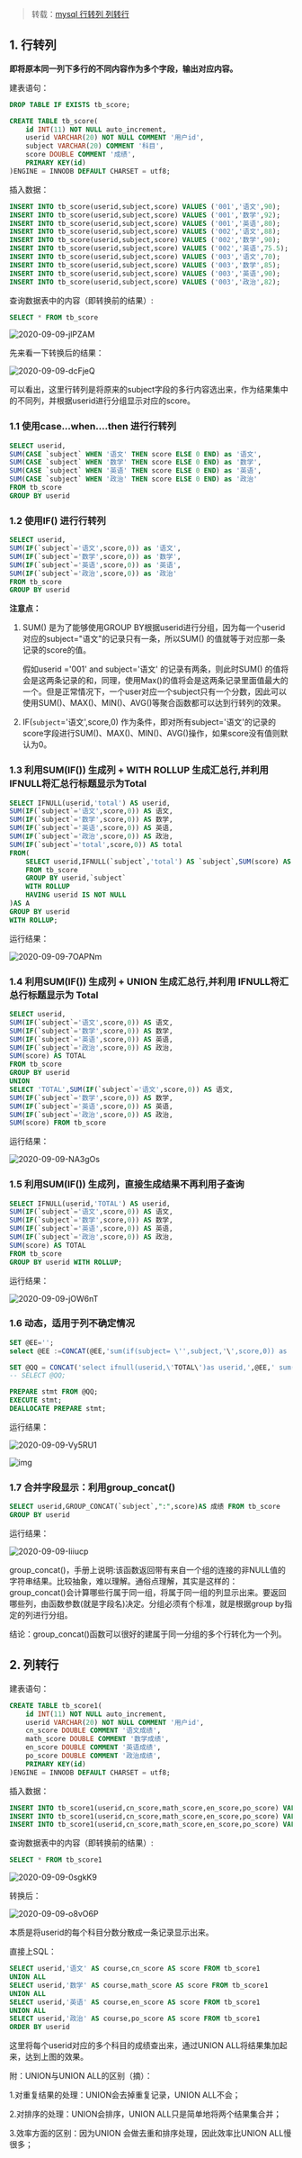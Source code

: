 > 转载：[mysql 行转列 列转行](https://www.cnblogs.com/xiaoxi/p/7151433.html)

## 1. 行转列

**即将原本同一列下多行的不同内容作为多个字段，输出对应内容。**

建表语句：

```sql
DROP TABLE IF EXISTS tb_score;

CREATE TABLE tb_score(
    id INT(11) NOT NULL auto_increment,
    userid VARCHAR(20) NOT NULL COMMENT '用户id',
    subject VARCHAR(20) COMMENT '科目',
    score DOUBLE COMMENT '成绩',
    PRIMARY KEY(id)
)ENGINE = INNODB DEFAULT CHARSET = utf8;
```

插入数据：

```sql
INSERT INTO tb_score(userid,subject,score) VALUES ('001','语文',90);
INSERT INTO tb_score(userid,subject,score) VALUES ('001','数学',92);
INSERT INTO tb_score(userid,subject,score) VALUES ('001','英语',80);
INSERT INTO tb_score(userid,subject,score) VALUES ('002','语文',88);
INSERT INTO tb_score(userid,subject,score) VALUES ('002','数学',90);
INSERT INTO tb_score(userid,subject,score) VALUES ('002','英语',75.5);
INSERT INTO tb_score(userid,subject,score) VALUES ('003','语文',70);
INSERT INTO tb_score(userid,subject,score) VALUES ('003','数学',85);
INSERT INTO tb_score(userid,subject,score) VALUES ('003','英语',90);
INSERT INTO tb_score(userid,subject,score) VALUES ('003','政治',82);
```

查询数据表中的内容（即转换前的结果）:

```sql
SELECT * FROM tb_score
```

![2020-09-09-jlPZAM](https://image.ldbmcs.com/2020-09-09-jlPZAM.jpg)

先来看一下转换后的结果：

![2020-09-09-dcFjeQ](https://image.ldbmcs.com/2020-09-09-dcFjeQ.jpg)

可以看出，这里行转列是将原来的subject字段的多行内容选出来，作为结果集中的不同列，并根据userid进行分组显示对应的score。

### 1.1 使用case...when....then 进行行转列

```sql
SELECT userid,
SUM(CASE `subject` WHEN '语文' THEN score ELSE 0 END) as '语文',
SUM(CASE `subject` WHEN '数学' THEN score ELSE 0 END) as '数学',
SUM(CASE `subject` WHEN '英语' THEN score ELSE 0 END) as '英语',
SUM(CASE `subject` WHEN '政治' THEN score ELSE 0 END) as '政治' 
FROM tb_score 
GROUP BY userid
```

### 1.2 使用IF() 进行行转列

```sql
SELECT userid,
SUM(IF(`subject`='语文',score,0)) as '语文',
SUM(IF(`subject`='数学',score,0)) as '数学',
SUM(IF(`subject`='英语',score,0)) as '英语',
SUM(IF(`subject`='政治',score,0)) as '政治' 
FROM tb_score 
GROUP BY userid
```

**注意点：**

1. SUM() 是为了能够使用GROUP BY根据userid进行分组，因为每一个userid对应的subject="语文"的记录只有一条，所以SUM() 的值就等于对应那一条记录的score的值。

   假如userid ='001' and subject='语文' 的记录有两条，则此时SUM() 的值将会是这两条记录的和，同理，使用Max()的值将会是这两条记录里面值最大的一个。但是正常情况下，一个user对应一个subject只有一个分数，因此可以使用SUM()、MAX()、MIN()、AVG()等聚合函数都可以达到行转列的效果。

2. IF(`subject`='语文',score,0) 作为条件，即对所有subject='语文'的记录的score字段进行SUM()、MAX()、MIN()、AVG()操作，如果score没有值则默认为0。

### 1.3 利用SUM(IF()) 生成列 + WITH ROLLUP 生成汇总行,并利用 IFNULL将汇总行标题显示为Total

```sql
SELECT IFNULL(userid,'total') AS userid,
SUM(IF(`subject`='语文',score,0)) AS 语文,
SUM(IF(`subject`='数学',score,0)) AS 数学,
SUM(IF(`subject`='英语',score,0)) AS 英语,
SUM(IF(`subject`='政治',score,0)) AS 政治,
SUM(IF(`subject`='total',score,0)) AS total
FROM(
    SELECT userid,IFNULL(`subject`,'total') AS `subject`,SUM(score) AS score
    FROM tb_score
    GROUP BY userid,`subject`
    WITH ROLLUP
    HAVING userid IS NOT NULL
)AS A 
GROUP BY userid
WITH ROLLUP;
```

运行结果：

![2020-09-09-7OAPNm](https://image.ldbmcs.com/2020-09-09-7OAPNm.jpg)

### 1.4 利用SUM(IF()) 生成列 + UNION 生成汇总行,并利用 IFNULL将汇总行标题显示为 Total

```sql
SELECT userid,
SUM(IF(`subject`='语文',score,0)) AS 语文,
SUM(IF(`subject`='数学',score,0)) AS 数学,
SUM(IF(`subject`='英语',score,0)) AS 英语,
SUM(IF(`subject`='政治',score,0)) AS 政治,
SUM(score) AS TOTAL 
FROM tb_score
GROUP BY userid
UNION
SELECT 'TOTAL',SUM(IF(`subject`='语文',score,0)) AS 语文,
SUM(IF(`subject`='数学',score,0)) AS 数学,
SUM(IF(`subject`='英语',score,0)) AS 英语,
SUM(IF(`subject`='政治',score,0)) AS 政治,
SUM(score) FROM tb_score
```

运行结果：

![2020-09-09-NA3gOs](https://image.ldbmcs.com/2020-09-09-NA3gOs.jpg)

### 1.5 利用SUM(IF()) 生成列，直接生成结果不再利用子查询

```sql
SELECT IFNULL(userid,'TOTAL') AS userid,
SUM(IF(`subject`='语文',score,0)) AS 语文,
SUM(IF(`subject`='数学',score,0)) AS 数学,
SUM(IF(`subject`='英语',score,0)) AS 英语,
SUM(IF(`subject`='政治',score,0)) AS 政治,
SUM(score) AS TOTAL 
FROM tb_score
GROUP BY userid WITH ROLLUP;
```

运行结果：

![2020-09-09-jOW6nT](https://image.ldbmcs.com/2020-09-09-jOW6nT.jpg)

### 1.6 动态，适用于列不确定情况

```sql
SET @EE='';
select @EE :=CONCAT(@EE,'sum(if(subject= \'',subject,'\',score,0)) as ',subject, ',') AS aa FROM (SELECT DISTINCT subject FROM tb_score) A ;

SET @QQ = CONCAT('select ifnull(userid,\'TOTAL\')as userid,',@EE,' sum(score) as TOTAL from tb_score group by userid WITH ROLLUP');
-- SELECT @QQ;

PREPARE stmt FROM @QQ;
EXECUTE stmt;
DEALLOCATE PREPARE stmt;
```

运行结果：

![2020-09-09-Vy5RU1](https://image.ldbmcs.com/2020-09-09-Vy5RU1.jpg)

![img](https://images2015.cnblogs.com/blog/249993/201707/249993-20170718145047068-19185704.png)

### 1.7 合并字段显示：利用group_concat()

```sql
SELECT userid,GROUP_CONCAT(`subject`,":",score)AS 成绩 FROM tb_score
GROUP BY userid
```

运行结果：

![2020-09-09-Iiiucp](https://image.ldbmcs.com/2020-09-09-Iiiucp.jpg)


group_concat()，手册上说明:该函数返回带有来自一个组的连接的非NULL值的字符串结果。比较抽象，难以理解。通俗点理解，其实是这样的：group_concat()会计算哪些行属于同一组，将属于同一组的列显示出来。要返回哪些列，由函数参数(就是字段名)决定。分组必须有个标准，就是根据group by指定的列进行分组。


结论：group_concat()函数可以很好的建属于同一分组的多个行转化为一个列。

## 2. 列转行

建表语句：

```sql
CREATE TABLE tb_score1(
    id INT(11) NOT NULL auto_increment,
    userid VARCHAR(20) NOT NULL COMMENT '用户id',
    cn_score DOUBLE COMMENT '语文成绩',
    math_score DOUBLE COMMENT '数学成绩',
    en_score DOUBLE COMMENT '英语成绩',
    po_score DOUBLE COMMENT '政治成绩',
    PRIMARY KEY(id)
)ENGINE = INNODB DEFAULT CHARSET = utf8;
```

插入数据：

```sql
INSERT INTO tb_score1(userid,cn_score,math_score,en_score,po_score) VALUES ('001',90,92,80,0);
INSERT INTO tb_score1(userid,cn_score,math_score,en_score,po_score) VALUES ('002',88,90,75.5,0);
INSERT INTO tb_score1(userid,cn_score,math_score,en_score,po_score) VALUES ('003',70,85,90,82);
```

查询数据表中的内容（即转换前的结果）:

```sql
SELECT * FROM tb_score1
```

![2020-09-09-0sgkK9](https://image.ldbmcs.com/2020-09-09-0sgkK9.jpg)

转换后：

![2020-09-09-o8vO6P](https://image.ldbmcs.com/2020-09-09-o8vO6P.jpg)

本质是将userid的每个科目分数分散成一条记录显示出来。

直接上SQL：

```sql
SELECT userid,'语文' AS course,cn_score AS score FROM tb_score1
UNION ALL
SELECT userid,'数学' AS course,math_score AS score FROM tb_score1
UNION ALL
SELECT userid,'英语' AS course,en_score AS score FROM tb_score1
UNION ALL
SELECT userid,'政治' AS course,po_score AS score FROM tb_score1
ORDER BY userid
```

这里将每个userid对应的多个科目的成绩查出来，通过UNION ALL将结果集加起来，达到上图的效果。

附：UNION与UNION ALL的区别（摘）：

1.对重复结果的处理：UNION会去掉重复记录，UNION ALL不会；

2.对排序的处理：UNION会排序，UNION ALL只是简单地将两个结果集合并；

3.效率方面的区别：因为UNION 会做去重和排序处理，因此效率比UNION ALL慢很多；